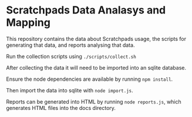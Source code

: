 # Scratchpads Data Analasys and Mapping

This repository contains the data about Scratchpads usage, the scripts for generating that data, and reports analysing that data.

Run the collection scripts using `./scripts/collect.sh`

After collecting the data it will need to be imported into an sqlite database.

Ensure the node dependencies are available by running `npm install`.

Then import the data into sqlite with `node import.js`.

Reports can be generated into HTML by running `node reports.js`, which generates HTML files into the docs directory.
